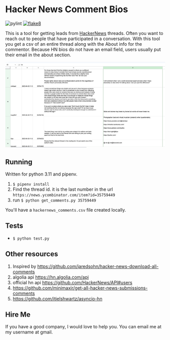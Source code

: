 # Hacker News Comment Bios

![pylint](https://github.com/morenoh149/hacker_news_comment_bios/actions/workflows/pylint.yml/badge.svg)
[![flake8](https://github.com/morenoh149/hacker_news_comment_bios/actions/workflows/flake8.yml/badge.svg)](https://github.com/morenoh149/hacker_news_comment_bios/actions/workflows/flake8.yml)


This is a tool for getting leads from [HackerNews](https://news.ycombinator.com/) threads.
Often you want to reach
out to people that have participated in a conversation. With this tool you get
a csv of an entire thread along with the About info for the commentor.
Because HN bios do not have an email field, users usually put their
email in the about section.

![screenshot](screenshot.png)

## Running

Written for python 3.11 and pipenv.

1. `$ pipenv install`
1. Find the thread id. it is the last number in the url `https://news.ycombinator.com/item?id=35759449`
1. run `$ python get_comments.py 35759449`

You'll have a `hackernews_comments.csv` file created locally.

## Tests

* `$ python test.py`
## Other resources

1. Inspired by https://github.com/jaredsohn/hacker-news-download-all-comments
1. algolia api https://hn.algolia.com/api
1. official hn api https://github.com/HackerNews/API#users
1. https://github.com/minimaxir/get-all-hacker-news-submissions-comments
1. https://github.com/itielshwartz/asyncio-hn

## Hire Me

If you have a good company, I would love to help you. You can email me at my
username at gmail.